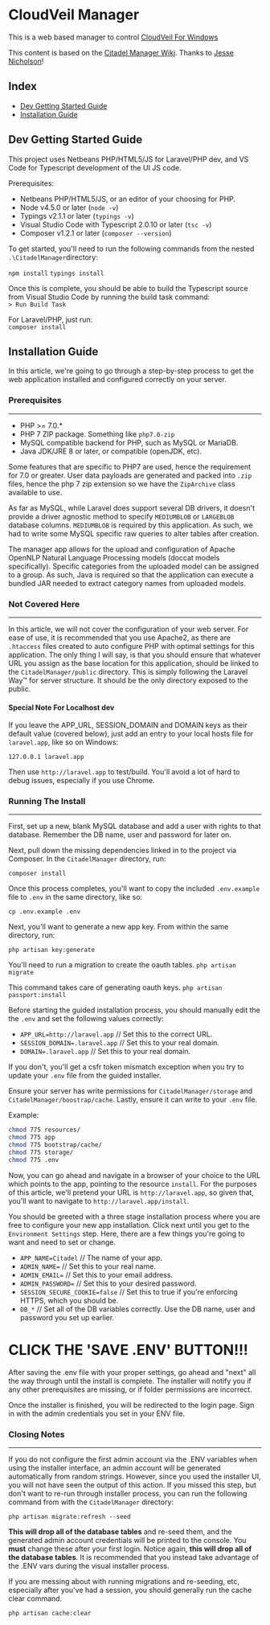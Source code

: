 # CloudVeil Manager

This is a web based manager to control [CloudVeil For Windows](https://github.com/cloudveiltech/Citadel-Windows)

This content is based on the [Citadel Manager Wiki](https://github.com/TechnikEmpire/CitadelManager/wiki). Thanks to [Jesse Nicholson](https://github.com/TechnikEmpire)!

## Index

* [Dev Getting Started Guide](#Dev-Getting-Started-Guide)
* [Installation Guide](#Installation-Guide)

## Dev Getting Started Guide

This project uses Netbeans PHP/HTML5/JS for Laravel/PHP dev, and VS Code for Typescript development of the UI JS code.

Prerequisites:
 - Netbeans PHP/HTML5/JS, or an editor of your choosing for PHP.
 - Node v4.5.0 or later (`node -v`)
 - Typings v2.1.1 or later (`typings -v`)
 - Visual Studio Code with Typescript 2.0.10 or later (`tsc -v`)
 - Composer v1.2.1 or later (`composer --version`)

To get started, you'll need to run the following commands from the nested `.\CitadelManager`directory:

`npm install`
`typings install`

Once this is complete, you should be able to build the Typescript source from Visual Studio Code by running the build task command:  
 `> Run Build Task`

For Laravel/PHP, just run:  
 `composer install`

## Installation Guide

In this article, we're going to go through a step-by-step process to get the web application installed and configured correctly on your server.

### Prerequisites 
---
 - PHP >= 7.0.*
 - PHP 7 ZIP package. Something like `php7.0-zip`
 - MySQL compatible backend for PHP, such as MySQL or MariaDB.
 - Java JDK/JRE 8 or later, or compatible (openJDK, etc).

Some features that are specific to PHP7 are used, hence the requirement for 7.0 or greater. User data payloads are generated and packed into `.zip` files, hence the php 7 zip extension so we have the `ZipArchive` class available to use. 

As far as MySQL, while Laravel does support several DB drivers, it doesn't provide a driver agnostic method to specify `MEDIUMBLOB` or `LARGEBLOB` database columns. `MEDIUMBLOB` is required by this application. As such, we had to write some MySQL specific raw queries to alter tables after creation.

The manager app allows for the upload and configuration of Apache OpenNLP Natural Language Processing models (doccat models specifically). Specific categories from the uploaded model can be assigned to a group. As such, Java is required so that the application can execute a bundled JAR needed to extract category names from uploaded models.

### Not Covered Here  
---
In this article, we will not cover the configuration of your web server. For ease of use, it is recommended that you use Apache2, as there are `.htaccess` files created to auto configure PHP with optimal settings for this application. The only thing I will say, is that you should ensure that whatever URL you assign as the base location for this application, should be linked to the `CitadelManager/public` directory. This is simply following the Laravel Way™ for server structure. It should be the only directory exposed to the public.

#### Special Note For Localhost dev  
If you leave the APP_URL, SESSION_DOMAIN and DOMAIN keys as their default value (covered below), just add an entry to your local hosts file for `laravel.app`, like so on Windows:

`127.0.0.1 laravel.app`

Then use `http://laravel.app` to test/build. You'll avoid a lot of hard to debug issues, especially if you use Chrome.

### Running The Install
---

First, set up a new, blank MySQL database and add a user with rights to that database. Remember the DB name, user and password for later on.

Next, pull down the missing dependencies linked in to the project via Composer. In the `CitadelManager` directory, run:  

`composer install`

Once this process completes, you'll want to copy the included `.env.example` file to `.env` in the same directory, like so:

`cp .env.example .env`

Next, you'll want to generate a new app key. From within the same directory, run:  

`php artisan key:generate`

You'll need to run a migration to create the oauth tables.
`php artisan migrate`

This command takes care of generating oauth keys.
`php artisan passport:install`

Before starting the guided installation process, you should manually edit the the `.env` and set the following values correctly:

 - `APP_URL=http://laravel.app` // Set this to the correct URL.
 - `SESSION_DOMAIN=.laravel.app` // Set this to your real domain.
 - `DOMAIN=.laravel.app` // Set this to your real domain.

If you don't, you'll get a csfr token mismatch exception when you try to update your `.env` file from the guided installer.

Ensure your server has write permissions for `CitadelManager/storage` and `CitadelManager/boostrap/cache`. Lastly, ensure it can write to your `.env` file.

Example:
```bash
chmod 775 resources/
chmod 775 app
chmod 775 bootstrap/cache/
chmod 775 storage/
chmod 775 .env
```

Now, you can go ahead and navigate in a browser of your choice to the URL which points to the app, pointing to the resource `install`. For the purposes of this article, we'll pretend your URL is `http://laravel.app`, so given that, you'll want to navigate to `http://laravel.app/install`.

You should be greeted with a three stage installation process where you are free to configure your new app installation. Click next until you get to the `Environment Settings` step. Here, there are a few things you're going to want and need to set or change.

 - `APP_NAME=Citadel` // The name of your app.
 - `ADMIN_NAME=` // Set this to your real name.
 - `ADMIN_EMAIL=` // Set this to your email address.
 - `ADMIN_PASSWORD=` // Set this to your desired password.
 - `SESSION_SECURE_COOKIE=false` // Set this to true if you're enforcing HTTPS, which you should be.
 - `DB_*` // Set all of the DB variables correctly. Use the DB name, user and password you set up earlier.

# CLICK THE 'SAVE .ENV' BUTTON!!!

After saving the .env file with your proper settings, go ahead and "next" all the way through until the install is complete. The installer will notify you if any other prerequisites are missing, or if folder permissions are incorrect.

Once the installer is finished, you will be redirected to the login page. Sign in with the admin credentials you set in your ENV file.

### Closing Notes  
---
If you do not configure the first admin account via the .ENV variables when using the installer interface, an admin account will be generated automatically from random strings. However, since you used the installer UI, you will not have seen the output of this action. If you missed this step, but don't want to re-run through installer process, you can run the following command from with the `CitadelManager` directory:

`php artisan migrate:refresh --seed`

**This will drop all of the database tables** and re-seed them, and the generated admin account credentials will be printed to the console. You **must** change these after your first login. Notice again, **this will drop all of the database tables**. It is recommended that you instead take advantage of the .ENV vars during the visual installer process.

If you are messing about with running migrations and re-seeding, etc, especially after you've had a session, you should generally run the cache clear command. 

`php artisan cache:clear`